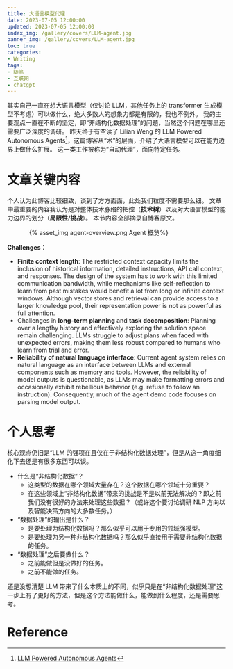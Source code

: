 ```yaml
---
title: 大语言模型代理
date: 2023-07-05 12:00:00
updated: 2023-07-05 12:00:00
index_img: /gallery/covers/LLM-agent.jpg
banner_img: /gallery/covers/LLM-agent.jpg
toc: true
categories:
- Writing
tags: 
- 随笔
- 互联网
- chatgpt
---
```


其实自己一直在想大语言模型（仅讨论 LLM，其他任务上的 transformer 生成模型不考虑）可以做什么，绝大多数人的想象力都是有限的，我也不例外。
我的主要观点一直在不断的坚定，即“非结构化数据处理”的问题，当然这个问题在哪里还需要广泛深度的调研。
昨天终于有空读了 Lilian Weng 的 LLM Powered Autonomous Agents[^1]，这篇博客从“术”的层面，介绍了大语言模型可以在能力边界上做什么扩展。
这一类工作被称为“自动代理”，面向特定任务。

<!-- more -->

# 文章关键内容

个人认为此博客比较细致，谈到了方方面面，此处我们粒度不需要那么细。
文章中最重要的内容我认为是对整体技术脉络的把控（**技术树**）以及对大语言模型的能力边界的划分（**局限性/挑战**）。
本节内容全部摘录自博客原文。

<div style="width:80%;margin:auto">{% asset_img agent-overview.png Agent 概览%}</div>

**Challenges：**
- **Finite context length**: The restricted context capacity limits the inclusion of historical information, detailed instructions, API call context, and responses. The design of the system has to work with this limited communication bandwidth, while mechanisms like self-reflection to learn from past mistakes would benefit a lot from long or infinite context windows. Although vector stores and retrieval can provide access to a larger knowledge pool, their representation power is not as powerful as full attention.
- Challenges in **long-term planning** and **task decomposition**: Planning over a lengthy history and effectively exploring the solution space remain challenging. LLMs struggle to adjust plans when faced with unexpected errors, making them less robust compared to humans who learn from trial and error.
- **Reliability of natural language interface**: Current agent system relies on natural language as an interface between LLMs and external components such as memory and tools. However, the reliability of model outputs is questionable, as LLMs may make formatting errors and occasionally exhibit rebellious behavior (e.g. refuse to follow an instruction). Consequently, much of the agent demo code focuses on parsing model output.

# 个人思考

核心观点仍旧是“LLM 的强项在且仅在于非结构化数据处理”，但是从这一角度细化下去还是有很多东西可以谈。
- 什么是“非结构化数据”？
  - 这类型的数据在哪个领域大量存在？这个数据在哪个领域十分重要？
  - 在这些领域上“非结构化数据”带来的挑战是不是以前无法解决的？即之前我们没有很好的办法来处理这些数据？（或许这个要讨论调研 NLP 方向以及智能决策方向的大多数任务。）
- “数据处理”的输出是什么？
  - 是要处理为结构化数据吗？那么似乎可以用于专用的领域强模型。
  - 是要处理为另一种非结构化数据吗？那么似乎直接用于需要非结构化数据的任务。
- “数据处理”之后要做什么？
  - 之前能做但是没做好的任务。
  - 之前不能做的任务。

还是没想清楚 LLM 带来了什么本质上的不同，似乎只是在“非结构化数据处理”这一步上有了更好的方法，但是这个方法能做什么，能做到什么程度，还是需要思考。

# Reference

[^1]: [LLM Powered Autonomous Agents](https://lilianweng.github.io/posts/2023-06-23-agent/)
